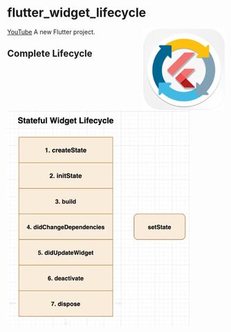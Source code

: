 # flutter_widget_lifecycle

<img align="right" src="assets/playstore.png" height="190"></img>

[YouTube](https://www.youtube.com/watch?v=FL_U8ORv-2Q)
A new Flutter project.

## Complete Lifecycle

<img align="left" src="screenshots/lifecycle.png" height="500"></img>
